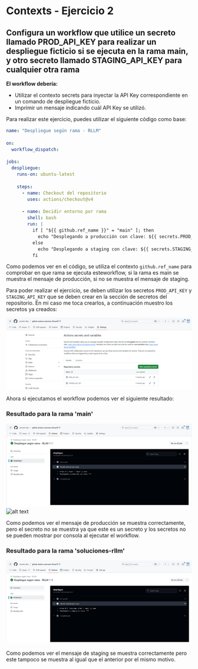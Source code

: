 # Contexts - Ejercicio 2

## Configura un workflow que utilice un secreto llamado PROD_API_KEY para realizar un despliegue ficticio si se ejecuta en la rama main, y otro secreto llamado STAGING_API_KEY para cualquier otra rama

**El workflow debería:**

- Utilizar el contexto secrets para inyectar la API Key correspondiente en un comando de despliegue ficticio.
- Imprimir un mensaje indicando cuál API Key se utilizó.

Para realizar este ejercicio, puedes utilizar el siguiente código como base:

```yaml
name: "Despliegue según rama - RLLM"

on:
  workflow_dispatch:

jobs:
  despliegue:
    runs-on: ubuntu-latest

    steps:
      - name: Checkout del repositorio
        uses: actions/checkout@v4

      - name: Decidir entorno por rama
        shell: bash
        run: |
          if [ "${{ github.ref_name }}" = "main" ]; then
            echo "Desplegando a producción con clave: ${{ secrets.PROD_API_KEY }}"
          else
            echo "Desplegando a staging con clave: ${{ secrets.STAGING_API_KEY }}"
          fi
```

Como podemos ver en el código, se utiliza el contexto `github.ref_name` para comprobar en que rama se ejecuta esteworkflow, si la rama es main se muestra el mensaje de producción, si no se muestra el mensaje de staging.

Para poder realizar el ejercicio, se deben utilizar los secretos `PROD_API_KEY` y `STAGING_API_KEY` que se deben crear en la sección de secretos del repositorio. En mi caso me toca crearlos, a continuación muestro los secretos ya creados:

![Secretos creados](../../datos/imgs/context2_0.png)

Ahora si ejecutamos el workflow podemos ver el siguiente resultado:

### Resultado para la rama 'main'

![Resultado en rama main](../../datos/imgs/context2_1.png)
![alt text](image-1.png)

Como podemos ver el mensaje de producción se muestra correctamente, pero el secreto no se muestra ya que este es un secreto y los secretos no se pueden mostrar por consola al ejecutar el workflow.

### Resultado para la rama 'soluciones-rllm'

![Resultado en rama soluciones-rllm](../../datos/imgs/context2_2.png)

Como podemos ver el mensaje de staging se muestra correctamente pero este tampoco se muestra al igual que el anterior por el mismo motivo.